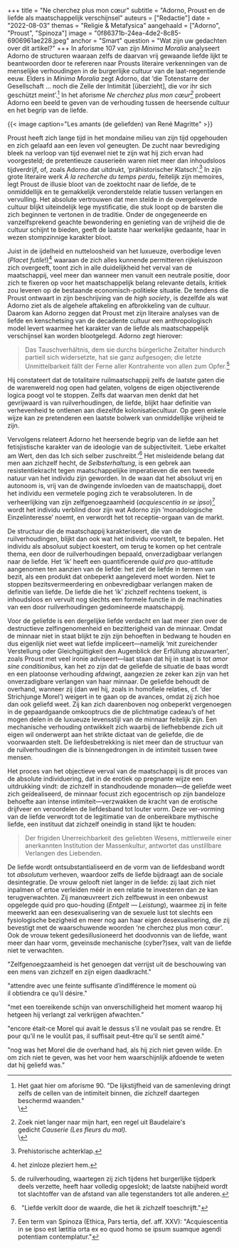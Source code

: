 +++
title = "Ne cherchez plus mon cœur"
subtitle = "Adorno, Proust en de liefde als maatschappelijk verschijnsel"
auteurs = ["Redactie"]
date = "2022-08-03"
themas = "Religie & Metafysica"
aangehaald = ["Adorno", "Proust", "Spinoza"]
image = "0f86371b-24ea-4de2-8c85-6906961ae228.jpeg"
anchor = "Smart"
question = "Wat zijn uw gedachten over dit artikel?"
+++
In aforisme 107 van zijn *Minima Moralia* analyseert Adorno de structuren waaraan zelfs de daarvan vrij gewaande liefde lijkt te beantwoorden door te refereren naar Prousts literaire verkenningen van de menselijke verhoudingen in de burgerlijke cultuur van de laat-negentiende eeuw. Elders in *Minima Moralia* zegt Adorno, dat ‘die Totenstarre der Gesellschaft … noch die Zelle der Intimität \[überzieht], die vor ihr sich geschützt meint’.[^1] In het aforisme *Ne cherchez plus mon cœur[^2]* probeert Adorno een beeld te geven van de verhouding tussen de heersende cultuur en het begrip van de liefde.

{{< image caption="Les amants (de geliefden) van René Magritte" >}}

Proust heeft zich lange tijd in het mondaine milieu van zijn tijd opgehouden en zich gelaafd aan een leven vol geneugten. De zucht naar bevrediging bleek na verloop van tijd evenwel niet te zijn wat hij zich ervan had voorgesteld; de pretentieuze causerieën waren niet meer dan inhoudsloos tijdverdrijf, of, zoals Adorno dat uitdrukt, ‘prähistorischer Klatsch’.[^3] In zijn grote literaire werk *À la recherche du temps perdu*, feitelijk zijn memoires, legt Proust de illusie bloot van de zoektocht naar de liefde, de te onmiddellijk en te gemakkelijk veronderstelde relatie tussen verlangen en vervulling. Het absolute vertrouwen dat men stelde in de overgeleverde cultuur blijkt uiteindelijk lege mystificatie, die stuk loopt op de barsten die zich beginnen te vertonen in de traditie. Onder de ongegeneerde en vanzelfsprekend geachte bewondering en genieting van de vrijheid die de cultuur schijnt te bieden, geeft de laatste haar werkelijke gedaante, haar in wezen stompzinnige karakter bloot.

Juist in de ijdelheid en nutteloosheid van het luxueuze, overbodige leven (*Placet futile*!)[^4] waaraan de zich alles kunnende permitteren rijkeluiszoon zich overgeeft, toont zich in alle duidelijkheid het verval van de maatschappij, veel meer dan wanneer men vanuit een neutrale positie, door zich te fixeren op voor het maatschappelijk belang relevante details, kritiek zou leveren op de bestaande economisch-politieke situatie. De tendens die Proust ontwaart in zijn beschrijving van de *high society*, is dezelfde als wat Adorno ziet als de algehele aftakeling en afbrokkeling van de cultuur. Daarom kan Adorno zeggen dat Proust met zijn literaire analyses van de liefde en kenschetsing van de decadente cultuur een anthropologisch model levert waarmee het karakter van de liefde als maatschappelijk verschijnsel kan worden blootgelegd. Adorno zegt hierover:

> Das Tauschverhältnis, dem sie durchs bürgerliche Zeitalter hindurch partiell sich widersetzte, hat sie ganz aufgesogen; die letzte Unmittelbarkeit fällt der Ferne aller Kontrahente von allen zum Opfer.[^5]

Hij constateert dat de totalitaire ruilmaatschappij zelfs de laatste gaten die de warenwereld nog open had gelaten, volgens de eigen objectiverende logica poogt vol te stoppen. Zelfs dat waarvan men denkt dat het gevrijwaard is van ruilverhoudingen, de liefde, blijkt haar definitie van verhevenheid te ontlenen aan diezelfde kolonisatiecultuur. Op geen enkele wijze kan ze pretenderen een laatste bolwerk van onmiddellijke vrijheid te zijn.

Vervolgens relateert Adorno het heersende begrip van de liefde aan het fetisjistische karakter van de ideologie van de subjectiviteit. ‘Liebe erkaltet am Wert, den das Ich sich selber zuschreibt.’[^6] Het misleidende belang dat men aan zichzelf hecht, de *Selbsterhaltung*, is een gebrek aan resistentiekracht tegen maatschappelijke imperatieven die een tweede natuur van het individu zijn geworden. In de waan dat het absoluut vrij en autonoom is, vrij van de dwingende invloeden van de maatschappij, doet het individu een vermetele poging zich te verabsoluteren. In de verheerlijking van zijn zelfgenoegzaamheid (*acquiescentia in se ipso*)[^7] wordt het individu verblind door zijn wat Adorno zijn ‘monadologische Einzelinteresse’ noemt, en verwordt het tot receptie-orgaan van de markt.

De structuur die de maatschappij karakteriseert, die van de ruilverhoudingen, blijkt dan ook wat het individu voorstelt, te bepalen. Het individu als absoluut subject koestert, om terug te komen op het centrale thema, een door de ruilverhoudingen bepaald, onverzadigbaar verlangen naar de liefde. Het ‘ik’ heeft een quantificerende *quid pro quo*-attitude aangenomen ten aanzien van de liefde: het ziet de liefde in termen van bezit, als een produkt dat onbeperkt aangeleverd moet worden. Niet te stoppen bezitsvermeerdering en onbevredigbaar verlangen maken de definitie van liefde. De liefde die het ‘ik’ zichzelf rechtens toekent, is inhoudsloos en vervult nog slechts een formele functie in de machinaties van een door ruilverhoudingen gedomineerde maatschappij.

Voor de geliefde is een dergelijke liefde verdacht en laat meer zien over de destructieve zelfingenomenheid en bezitterigheid van de minnaar. Omdat de minnaar niet in staat blijkt te zijn zijn behoeften in bedwang te houden en dus eigenlijk niet weet wat liefde impliceert—namelijk ‘mit zureichender Verstellung oder Gleichgültigkeit den Augenblick der Erfüllung abzuwarten’, zoals Proust met veel ironie adviseert—laat staan dat hij in staat is tot *amor sine conditionibus*, kan het zo zijn dat de geliefde de situatie de baas wordt en een platoonse verhouding afdwingt, aangezien ze zeker kan zijn van het onverzadigbare verlangen van haar minnaar. De geliefde behoudt de overhand, wanneer zij (dan wel hij, zoals in homofiele relaties, cf. ‘der Strichjunge Morel’) weigert in te gaan op de avances, omdat zij zich hoe dan ook geliefd weet. Zij kan zich daarenboven nog onbeperkt vergenoegen in de gepaardgaande omkooptrucs die de plichtmatige cadeau’s of het mogen delen in de luxueuze levensstijl van de minnaar feitelijk zijn. Een mechanische verhouding ontwikkelt zich waarbij de liefhebbende zich uit eigen wil onderwerpt aan het strikte dictaat van de geliefde, die de voorwaarden stelt. De liefdesbetrekking is niet meer dan de structuur van de ruilverhoudingen die is binnengedrongen in de intimiteit tussen twee mensen.

Het proces van het objectieve verval van de maatschappij is dit proces van de absolute individuering, dat in de erotiek op pregnante wijze een uitdrukking vindt: de zichzelf in standhoudende monaden—de geliefde weet zich geïdealiseerd, de minnaar focust zich egocentrisch op zijn bandeloze behoefte aan intense intimiteit—verzwakken de kracht van de erotische drijfveer en veroordelen de liefdesband tot louter vorm. Deze ver-*vorm*ing van de liefde verwordt tot de legitimatie van de onbereikbare mythische liefde, een instituut dat zichzelf oneindig in stand lijkt te houden:

> Der frigiden Unerreichbarkeit des geliebten Wesens, mittlerweile einer anerkannten Institution der Massenkultur, antwortet das unstillbare Verlangen des Liebenden.

De liefde wordt ontsubstantialiseerd en de vorm van de liefdesband wordt tot *absolutum* verheven, waardoor zelfs de liefde bijdraagt aan de sociale desintegratie. De vrouw gelooft niet langer in de liefde: zij laat zich niet inpalmen of ertoe verleiden méér in een relatie te investeren dan ze kan terugverwachten. Zij manœuvreert zich zelfbewust in een onbewust opgelegde quid pro quo-houding (*Entgelt — Leistung*), waarmee zij in feite meewerkt aan een desexualisering van de sexuele lust tot slechts een fysiologische bezigheid en meer nog aan haar eigen desexualisering, die zij bevestigt met de waarschuwende woorden ‘ne cherchez plus mon cœur’. Ook de vrouw tekent gedesillusioneerd het doodvonnis van de liefde, want meer dan haar vorm, geveinsde mechanische (cyber?)sex, valt van de liefde niet te verwachten.



[^1]: Het gaat hier om aforisme 90. "De lijkstijfheid van de samenleving dringt zelfs de cellen van de intimiteit binnen, die zichzelf daartegen beschermd waanden."\
\
[^2]: Zoek niet langer naar mijn hart, een regel uit Baudelaire's gedicht *Causerie (Les fleurs du mal).*\
\
[^3]: Prehistorische achterklap.

[^4]: het zinloze pleziert hem.

[^5]: de ruilverhouding, waartegen zij zich tijdens het burgerlijke tijdperk deels verzette, heeft haar volledig opgeslokt; de laatste nabijheid wordt tot slachtoffer van de afstand van alle tegenstanders tot alle anderen.

[^6]:  "Liefde verkilt door de waarde, die het ik zichzelf toeschrijft."

[^7]: Een term van Spinoza (Ethica, Pars tertia, def. aff. XXV): "Acquiescentia in se ipso est lætitia orta ex eo quod homo se ipsum suamque agendi potentiam contemplatur."

"Zelfgenoegzaamheid is het genoegen dat verrijst uit de beschouwing van een mens van zichzelf en zijn eigen daadkracht."

[^8]: De originele passage van Proust luidt: 

"attendre avec une feinte suffisante d’indifférence le moment où\
il obtiendra ce qu’il désire." 

"met een toereikende schijn van onverschilligheid het moment waarop hij hetgeen hij verlangt zal verkrijgen afwachten."

[^9]: onvoorwaardelijke liefde.\
\
[^10]: Verwijzing naar een karakter uit het werk van Proust; een jonge violist die een relatie onderhoudt met Baron de Charlus. Een passage uit Prousts werk die de beschreven dynamiek zeer treffend verwoord is de volgende:

"encore était-ce Morel qui avait le dessus s’il ne voulait pas se rendre. Et pour qu’il ne le voulût pas, il suffisait peut-être qu’il se sentît aimé."

"nog was het Morel die de overhand had, als hij zich niet geven wilde. En om zich niet te geven, was het voor hem waarschijnlijk afdoende te weten dat hij geliefd was."

[^11]: De frigide onbereikbaarheid van de aard van de geliefde, onderhand een erkende institutie van de massacultuur, wordt beantwoord door het onstilbare verlangen van de liefhebbende.

[^12]: prijs — dienst.
